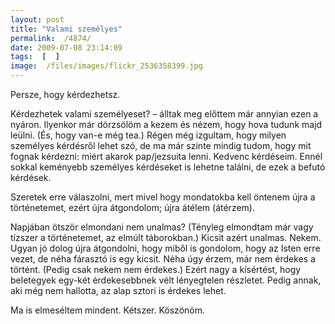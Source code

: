 ```yaml
---
layout: post
title: "Valami személyes"
permalink:  /4874/ 
date: 2009-07-08 23:14:09
tags:  [  ] 
image:  /files/images/flickr_2536358399.jpg 
---
```

Persze, hogy kérdezhetsz.



<!--break-->

Kérdezhetek valami személyeset? – álltak meg előttem már annyian ezen a nyáron. Ilyenkor már dörzsölöm a kezem és nézem, hogy hova tudunk majd leülni. (És, hogy van-e még tea.) Régen még izgultam, hogy milyen személyes kérdésről lehet szó, de ma már szinte mindig tudom, hogy mit fognak kérdezni: miért akarok pap/jezsuita lenni. Kedvenc kérdéseim. Ennél sokkal keményebb személyes kérdéseket is lehetne találni, de ezek a befutó kérdések.

Szeretek erre válaszolni, mert mivel hogy mondatokba kell öntenem újra a történetemet, ezért újra átgondolom; újra átélem (átérzem).

Napjában ötször elmondani nem unalmas? (Tényleg elmondtam már vagy tízszer a történetemet, az elmúlt táborokban.) Kicsit azért unalmas. Nekem. Ugyan jó dolog újra átgondolni, hogy miből is gondolom, hogy az Isten erre vezet, de néha fárasztó is egy kicsit. Néha úgy érzem, már nem érdekes a történt. (Pedig csak nekem nem érdekes.) Ezért nagy a kísértést, hogy beletegyek egy-két érdekesebbnek vélt lényegtelen részletet. Pedig annak, aki még nem hallotta, az alap sztori is érdekes lehet.

Ma is elmeséltem mindent. Kétszer. Köszönöm.

